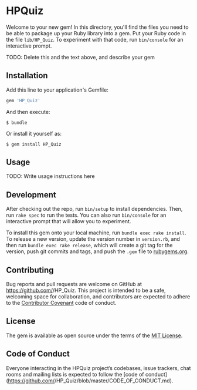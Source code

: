 # HPQuiz

Welcome to your new gem! In this directory, you'll find the files you need to be able to package up your Ruby library into a gem. Put your Ruby code in the file `lib/HP_Quiz`. To experiment with that code, run `bin/console` for an interactive prompt.

TODO: Delete this and the text above, and describe your gem

## Installation

Add this line to your application's Gemfile:

```ruby
gem 'HP_Quiz'
```

And then execute:

    $ bundle

Or install it yourself as:

    $ gem install HP_Quiz

## Usage

TODO: Write usage instructions here

## Development

After checking out the repo, run `bin/setup` to install dependencies. Then, run `rake spec` to run the tests. You can also run `bin/console` for an interactive prompt that will allow you to experiment.

To install this gem onto your local machine, run `bundle exec rake install`. To release a new version, update the version number in `version.rb`, and then run `bundle exec rake release`, which will create a git tag for the version, push git commits and tags, and push the `.gem` file to [rubygems.org](https://rubygems.org).

## Contributing

Bug reports and pull requests are welcome on GitHub at https://github.com/<github username>/HP_Quiz. This project is intended to be a safe, welcoming space for collaboration, and contributors are expected to adhere to the [Contributor Covenant](http://contributor-covenant.org) code of conduct.

## License

The gem is available as open source under the terms of the [MIT License](https://opensource.org/licenses/MIT).

## Code of Conduct

Everyone interacting in the HPQuiz project’s codebases, issue trackers, chat rooms and mailing lists is expected to follow the [code of conduct](https://github.com/<github username>/HP_Quiz/blob/master/CODE_OF_CONDUCT.md).
